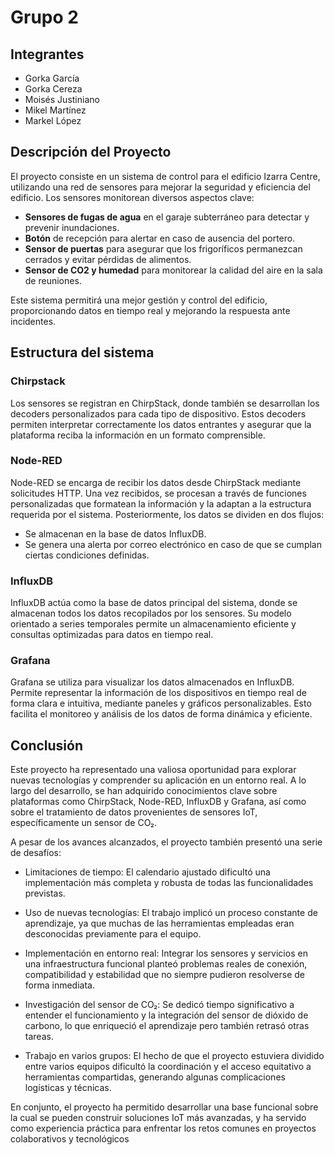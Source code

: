 # Grupo 2

## Integrantes
- Gorka García
- Gorka Cereza
- Moisés Justiniano
- Mikel Martínez
- Markel López

## Descripción del Proyecto
El proyecto consiste en un sistema de control para el edificio Izarra Centre, utilizando una red de sensores para mejorar la seguridad y eficiencia del edificio. Los sensores monitorean diversos aspectos clave:

- **Sensores de fugas de agua** en el garaje subterráneo para detectar y prevenir inundaciones.
- **Botón** de recepción para alertar en caso de ausencia del portero.
- **Sensor de puertas** para asegurar que los frigoríficos permanezcan cerrados y evitar pérdidas de alimentos.
- **Sensor de CO2 y humedad** para monitorear la calidad del aire en la sala de reuniones.

Este sistema permitirá una mejor gestión y control del edificio, proporcionando datos en tiempo real y mejorando la respuesta ante incidentes.

## Estructura del sistema
### Chirpstack

Los sensores se registran en ChirpStack, donde también se desarrollan los decoders personalizados para cada tipo de dispositivo. Estos decoders permiten interpretar correctamente los datos entrantes y asegurar que la plataforma reciba la información en un formato comprensible.

### Node-RED

Node-RED se encarga de recibir los datos desde ChirpStack mediante solicitudes HTTP. Una vez recibidos, se procesan a través de funciones personalizadas que formatean la información y la adaptan a la estructura requerida por el sistema.
Posteriormente, los datos se dividen en dos flujos:

- Se almacenan en la base de datos InfluxDB.
- Se genera una alerta por correo electrónico en caso de que se cumplan ciertas condiciones definidas.

### InfluxDB

InfluxDB actúa como la base de datos principal del sistema, donde se almacenan todos los datos recopilados por los sensores. Su modelo orientado a series temporales permite un almacenamiento eficiente y consultas optimizadas para datos en tiempo real.

### Grafana

Grafana se utiliza para visualizar los datos almacenados en InfluxDB. Permite representar la información de los dispositivos en tiempo real de forma clara e intuitiva, mediante paneles y gráficos personalizables. Esto facilita el monitoreo y análisis de los datos de forma dinámica y eficiente.


## Conclusión

Este proyecto ha representado una valiosa oportunidad para explorar nuevas tecnologías y comprender su aplicación en un entorno real. A lo largo del desarrollo, se han adquirido conocimientos clave sobre plataformas como ChirpStack, Node-RED, InfluxDB y Grafana, así como sobre el tratamiento de datos provenientes de sensores IoT, específicamente un sensor de CO₂.

A pesar de los avances alcanzados, el proyecto también presentó una serie de desafíos:

- Limitaciones de tiempo: El calendario ajustado dificultó una implementación más completa y robusta de todas las funcionalidades previstas.

- Uso de nuevas tecnologías: El trabajo implicó un proceso constante de aprendizaje, ya que muchas de las herramientas empleadas eran desconocidas previamente para el equipo.

- Implementación en entorno real: Integrar los sensores y servicios en una infraestructura funcional planteó problemas reales de conexión, compatibilidad y estabilidad que no siempre pudieron resolverse de forma inmediata.

- Investigación del sensor de CO₂: Se dedicó tiempo significativo a entender el funcionamiento y la integración del sensor de dióxido de carbono, lo que enriqueció el aprendizaje pero también retrasó otras tareas.

- Trabajo en varios grupos: El hecho de que el proyecto estuviera dividido entre varios equipos dificultó la coordinación y el acceso equitativo a herramientas compartidas, generando algunas complicaciones logísticas y técnicas.

En conjunto, el proyecto ha permitido desarrollar una base funcional sobre la cual se pueden construir soluciones IoT más avanzadas, y ha servido como experiencia práctica para enfrentar los retos comunes en proyectos colaborativos y tecnológicos
